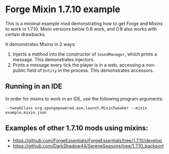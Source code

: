 # Forge Mixin 1.7.10 example

This is a minimal example mod demonstrating how to get Forge and Mixins to work in 1.7.10. Mixin versions below 0.8 work, and 0.8 also works with certain drawbacks.

It demonstrates Mixins in 2 ways:
1. Injects a method into the constructor of `SoundManager`, which prints a message. This demonstrates injectors.
2. Prints a message every tick the player is in a web, accessing a non-public field of `Entity` in the process. This demonstrates accessors.

## Running in an IDE

In order for mixins to work in an IDE, use the following program arguments:

```--tweakClass org.spongepowered.asm.launch.MixinTweaker --mixin example.mixin.json```

## Examples of other 1.7.10 mods using mixins:
* https://github.com/ForgeEssentials/ForgeEssentials/tree/1.7.10/develop
* https://github.com/DarkShadow44/SereneSeasons/tree/1.7.10_backport
